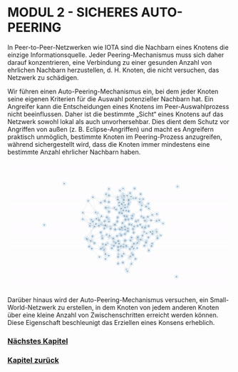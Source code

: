 # MODUL 2  - SICHERES AUTO-PEERING

In Peer-to-Peer-Netzwerken wie IOTA sind die Nachbarn eines Knotens die einzige Informationsquelle. Jeder Peering-Mechanismus muss sich daher darauf konzentrieren, eine Verbindung zu einer gesunden Anzahl von ehrlichen Nachbarn herzustellen, d. H. Knoten, die nicht versuchen, das Netzwerk zu schädigen.

Wir führen einen Auto-Peering-Mechanismus ein, bei dem jeder Knoten seine eigenen Kriterien für die Auswahl potenzieller Nachbarn hat. Ein Angreifer kann die Entscheidungen eines Knotens im Peer-Auswahlprozess nicht beeinflussen. Daher ist die bestimmte „Sicht“ eines Knotens auf das Netzwerk sowohl lokal als auch unvorhersehbar. Dies dient dem Schutz vor Angriffen von außen (z. B. Eclipse-Angriffen) und macht es Angreifern praktisch unmöglich, bestimmte Knoten im Peering-Prozess anzugreifen, während sichergestellt wird, dass die Knoten immer mindestens eine bestimmte Anzahl ehrlicher Nachbarn haben.

![04_2_auto_peering](https://github.com/einfachiota/coordicide/raw/master/assets/04_2_auto_peering.gif)

Darüber hinaus wird der Auto-Peering-Mechanismus versuchen, ein Small-World-Netzwerk zu erstellen, in dem Knoten von jedem anderen Knoten über eine kleine Anzahl von Zwischenschritten erreicht werden können. Diese Eigenschaft beschleunigt das Erziellen eines Konsens erheblich.

### [Nächstes Kapitel](./04_module_3.md)
### [Kapitel zurück](./04_module_1.md)